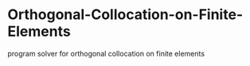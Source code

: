 # Orthogonal-Collocation-on-Finite-Elements
program solver for orthogonal collocation on finite elements
